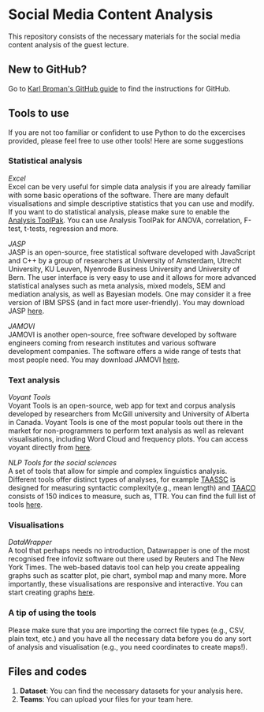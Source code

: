 # Social Media Content Analysis
This repository consists of the necessary materials for the social media content analysis of the guest lecture.

## New to GitHub?
Go to [Karl Broman's GitHub guide](https://kbroman.org/github_tutorial/) to find the instructions for GitHub.

## Tools to use
If you are not too familiar or confident to use Python to do the excercises provided, please feel free to use other tools! Here are some suggestions

### Statistical analysis
*Excel*\
Excel can be very useful for simple data analysis if you are already familiar with some basic operations of the software. There are many default visualisations and simple descriptive statistics that you can use and modify. If you want to do statistical analysis, please make sure to enable the [Analysis ToolPak](https://support.microsoft.com/en-us/office/load-the-analysis-toolpak-in-excel-6a63e598-cd6d-42e3-9317-6b40ba1a66b4). You can use Analysis ToolPak for ANOVA, correlation, F-test, t-tests, regression and more.

*JASP*\
JASP is an open-source, free statistical software developed with JavaScript and C++ by a group of researchers at University of Amsterdam, Utrecht University, KU Leuven, Nyenrode Business University and University of Bern. The user interface is very easy to use and it allows for more advanced statistical analyses such as meta analysis, mixed models, SEM and mediation analysis, as well as Bayesian models. One may consider it a free version of IBM SPSS (and in fact more user-friendly). You may download JASP [here](https://jasp-stats.org/).

*JAMOVI*\
JAMOVI is another open-source, free software developed by software engineers coming from research institutes and various software development companies. The software offers a wide range of tests that most people need. You may download JAMOVI [here](https://www.jamovi.org/).

### Text analysis
*Voyant Tools*\
Voyant Tools is an open-source, web app for text and corpus analysis developed by researchers from McGill university and University of Alberta in Canada. Voyant Tools is one of the most popular tools out there in the market for non-programmers to perform text analysis as well as relevant visualisations, including Word Cloud and frequency plots. You can access voyant directly from [here](https://voyant-tools.org/).

*NLP Tools for the social sciences*\
A set of tools that allow for simple and complex linguistics analysis. Different tools offer distinct types of analyses, for example [TAASSC](https://www.linguisticanalysistools.org/taassc.html) is designed for measuring syntactic complexity(e.g., mean length) and [TAACO](https://www.linguisticanalysistools.org/taaco.html) consists of 150 indices to measure, such as, TTR. You can find the full list of tools [here](https://www.linguisticanalysistools.org/tools.html).

### Visualisations
*DataWrapper*\
A tool that perhaps needs no introduction, Datawrapper is one of the most recognised free infoviz software out there used by Reuters and The New York Times. The web-based datavis tool can help you create appealing graphs such as scatter plot, pie chart, symbol map and many more. More importantly, these visualisations are responsive and interactive. You can start creating graphs [here](https://app.datawrapper.de/chart/hizX0/upload).

### A tip of using the tools
Please make sure that you are importing the correct file types (e.g., CSV, plain text, etc.) and you have all the necessary data before you do any sort of analysis and visualisation (e.g., you need coordinates to create maps!).


## Files and codes
1. **Dataset**: You can find the necessary datasets for your analysis here. 
2. **Teams**: You can upload your files for your team here.
